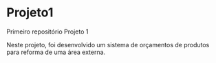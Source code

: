 # Projeto1
 Primeiro repositório Projeto 1 

Neste projeto, foi desenvolvido um sistema de orçamentos de produtos para reforma de uma área externa. 
